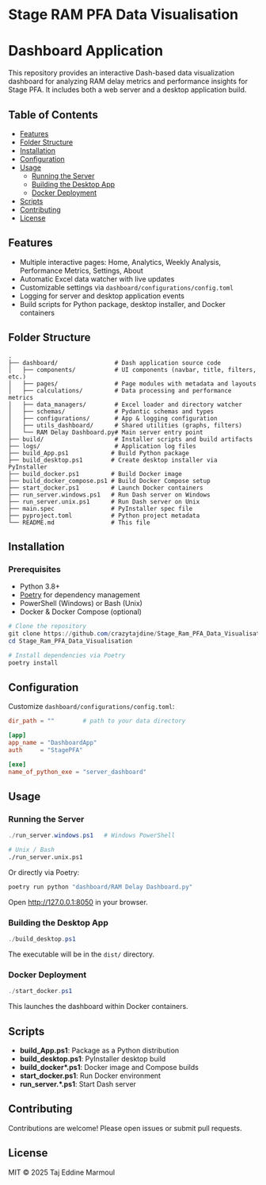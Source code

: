 # Stage RAM PFA Data Visualisation

# Dashboard Application

This repository provides an interactive Dash-based data visualization dashboard for analyzing RAM delay metrics and performance insights for Stage PFA. It includes both a web server and a desktop application build.

## Table of Contents

- [Features](#features)
- [Folder Structure](#folder-structure)
- [Installation](#installation)
- [Configuration](#configuration)
- [Usage](#usage)
  - [Running the Server](#running-the-server)
  - [Building the Desktop App](#building-the-desktop-app)
  - [Docker Deployment](#docker-deployment)
- [Scripts](#scripts)
- [Contributing](#contributing)
- [License](#license)

## Features

- Multiple interactive pages: Home, Analytics, Weekly Analysis, Performance Metrics, Settings, About
- Automatic Excel data watcher with live updates
- Customizable settings via `dashboard/configurations/config.toml`
- Logging for server and desktop application events
- Build scripts for Python package, desktop installer, and Docker containers

## Folder Structure

```
.
├── dashboard/                # Dash application source code
│   ├── components/           # UI components (navbar, title, filters, etc.)
│   ├── pages/                # Page modules with metadata and layouts
│   ├── calculations/         # Data processing and performance metrics
│   ├── data_managers/        # Excel loader and directory watcher
│   ├── schemas/              # Pydantic schemas and types
│   ├── configurations/       # App & logging configuration
│   ├── utils_dashboard/      # Shared utilities (graphs, filters)
│   └── RAM Delay Dashboard.py# Main server entry point
├── build/                    # Installer scripts and build artifacts
├── logs/                     # Application log files
├── build_App.ps1            # Build Python package
├── build_desktop.ps1        # Create desktop installer via PyInstaller
├── build_docker.ps1         # Build Docker image
├── build_docker_compose.ps1 # Build Docker Compose setup
├── start_docker.ps1         # Launch Docker containers
├── run_server.windows.ps1   # Run Dash server on Windows
├── run_server.unix.ps1      # Run Dash server on Unix
├── main.spec                # PyInstaller spec file
├── pyproject.toml           # Python project metadata
└── README.md                # This file
```

## Installation

### Prerequisites

- Python 3.8+
- [Poetry](https://python-poetry.org/) for dependency management
- PowerShell (Windows) or Bash (Unix)
- Docker & Docker Compose (optional)

```powershell
# Clone the repository
git clone https://github.com/crazytajdine/Stage_Ram_PFA_Data_Visualisation.git
cd Stage_Ram_PFA_Data_Visualisation

# Install dependencies via Poetry
poetry install
```

## Configuration

Customize `dashboard/configurations/config.toml`:

```toml
dir_path = ""        # path to your data directory

[app]
app_name = "DashboardApp"
auth     = "StagePFA"

[exe]
name_of_python_exe = "server_dashboard"
```

## Usage

### Running the Server

```powershell
./run_server.windows.ps1   # Windows PowerShell
```

```bash
# Unix / Bash
./run_server.unix.ps1
```

Or directly via Poetry:

```bash
poetry run python "dashboard/RAM Delay Dashboard.py"
```

Open http://127.0.0.1:8050 in your browser.

### Building the Desktop App

```powershell
./build_desktop.ps1
```

The executable will be in the `dist/` directory.

### Docker Deployment

```powershell
./start_docker.ps1
```

This launches the dashboard within Docker containers.

## Scripts

- **build_App.ps1**: Package as a Python distribution
- **build_desktop.ps1**: PyInstaller desktop build
- **build_docker\*.ps1**: Docker image and Compose builds
- **start_docker.ps1**: Run Docker environment
- **run_server.\*.ps1**: Start Dash server

## Contributing

Contributions are welcome! Please open issues or submit pull requests.

## License

MIT © 2025 Taj Eddine Marmoul
